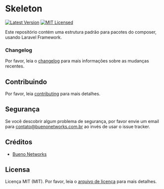 #  Skeleton

[![Latest Version](https://img.shields.io/github/release/bueno-networks/skeleton.svg?style=flat-square)](https://github.com/spatie/laravel-analytics/releases)
[![MIT Licensed](https://img.shields.io/badge/license-MIT-brightgreen.svg?style=flat-square)](license.md)

Este repositório contém uma estrutura padrão para pacotes do composer, usando Laravel Framework.

### Changelog

Por favor, leia o [changelog](changelog.md) para mais informações sobre as mudanças recentes.

## Contribuindo

Por favor, leia [contributing](contributing.md) para mais detalhes.

## Segurança

Se você descobrir algum problema de segurança, por favor envie um email para contato@buenonetworks.com.br 
ao invés de usar o issue tracker.

## Créditos

- [Bueno Networks](https://github.com/bueno-networks)

## Licensa

Licença MIT (MIT). Por favor, leia o [arquivo de licença](license.md) para mais detalhes.
